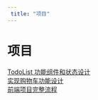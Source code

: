 ```yaml
---
 title: "项目"
---
```


# 项目

[TodoList 功能组件和状态设计](/blogs/learns/project/27226.md)    
[实现购物车功能设计](/blogs/learns/project/27231.md)    
[前端项目完整流程](/blogs/learns/project/27238.md)    
